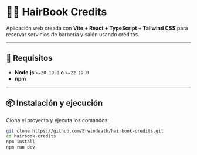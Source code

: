 # 💇‍♂️ HairBook Credits

Aplicación web creada con **Vite + React + TypeScript + Tailwind CSS** para reservar servicios de barbería y salón usando créditos.

---

## 🚀 Requisitos
- **Node.js** `>=20.19.0` o `>=22.12.0`
- **npm**

---

## 📦 Instalación y ejecución
Clona el proyecto y ejecuta los comandos:
```bash
git clone https://github.com/Erwindeath/hairbook-credits.git
cd hairbook-credits
npm install
npm run dev

